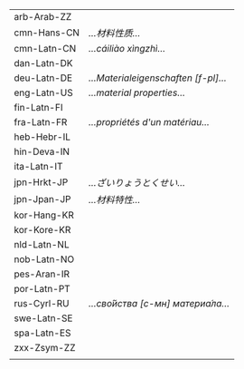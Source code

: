 | | |
|-|-|
| arb-Arab-ZZ |  |
| cmn-Hans-CN | _…材料性质…_ |
| cmn-Latn-CN | _…cáiliào xìngzhì…_ |
| dan-Latn-DK |  |
| deu-Latn-DE | _…Materialeigenschaften [f-pl]…_ |
| eng-Latn-US | _…material properties…_ |
| fin-Latn-FI |  |
| fra-Latn-FR | _…propriétés d'un matériau…_ |
| heb-Hebr-IL |  |
| hin-Deva-IN |  |
| ita-Latn-IT |  |
| jpn-Hrkt-JP | _…ざいりょうとくせい…_ |
| jpn-Jpan-JP | _…材料特性…_ |
| kor-Hang-KR |  |
| kor-Kore-KR |  |
| nld-Latn-NL |  |
| nob-Latn-NO |  |
| pes-Aran-IR |  |
| por-Latn-PT |  |
| rus-Cyrl-RU | _…сво́йства [с-мн] материа́ла…_ |
| swe-Latn-SE |  |
| spa-Latn-ES |  |
| zxx-Zsym-ZZ |  |
|  |  |
